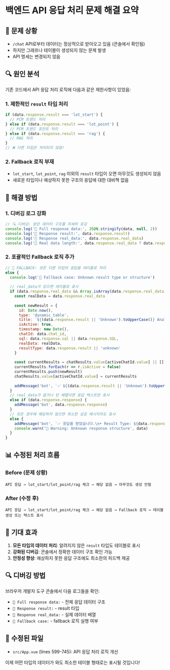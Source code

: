 # 백엔드 API 응답 처리 문제 해결 요약

## 🎯 문제 상황
- `/chat` API로부터 데이터는 정상적으로 받아오고 있음 (콘솔에서 확인됨)
- 하지만 그래프나 테이블이 생성되지 않는 문제 발생
- API 명세는 변경되지 않음

## 🔍 원인 분석
기존 코드에서 API 응답 처리 로직에 다음과 같은 제한사항이 있었음:

### 1. 제한적인 `result` 타입 처리
```javascript
if (data.response.result === 'lot_start') {
  // PCM 트렌드 처리
} else if (data.response.result === 'lot_point') {
  // PCM 트렌드 포인트 처리  
} else if (data.response.result === 'rag') {
  // RAG 처리
}
// ❌ 다른 타입은 처리되지 않음!
```

### 2. Fallback 로직 부재
- `lot_start`, `lot_point`, `rag` 이외의 `result` 타입이 오면 아무것도 생성되지 않음
- 새로운 타입이나 예상하지 못한 구조의 응답에 대한 대비책 없음

## 🔧 해결 방법

### 1. 디버깅 로그 강화
```javascript
// 🔍 디버깅: 받은 데이터 구조를 자세히 로깅
console.log('🎯 Full response data:', JSON.stringify(data, null, 2))
console.log('🎯 Response result:', data.response.result)
console.log('🎯 Response real_data:', data.response.real_data)
console.log('🎯 Real data length:', data.response.real_data ? data.response.real_data.length : 'undefined')
```

### 2. 포괄적인 Fallback 로직 추가
```javascript
// 🔧 FALLBACK: 모든 다른 타입의 응답을 테이블로 처리
else {
  console.log('🎯 Fallback case: Unknown result type or structure')
  
  // real_data가 있으면 테이블로 표시
  if (data.response.real_data && Array.isArray(data.response.real_data) && data.response.real_data.length > 0) {
    const realData = data.response.real_data
    
    const newResult = {
      id: Date.now(),
      type: 'dynamic_table',
      title: `${(data.response.result || 'Unknown').toUpperCase()} Analysis`,
      isActive: true,
      timestamp: new Date(),
      chatId: data.chat_id,
      sql: data.response.sql || data.response.SQL,
      realData: realData,
      resultType: data.response.result || 'unknown'
    }
    
    const currentResults = chatResults.value[activeChatId.value] || []
    currentResults.forEach(r => r.isActive = false)
    currentResults.push(newResult)
    chatResults.value[activeChatId.value] = currentResults
    
    addMessage('bot', `✅ ${(data.response.result || 'Unknown').toUpperCase()} 데이터를 성공적으로 받았습니다!\n• Result Type: ${data.response.result || 'unknown'}\n• Total Records: ${realData.length}\n• Chat ID: ${data.chat_id}`)
  } 
  // real_data가 없거나 빈 배열이면 응답 텍스트만 표시
  else if (data.response.response) {
    addMessage('bot', data.response.response)
  } 
  // 모든 경우에 해당하지 않으면 최소한 성공 메시지라도 표시
  else {
    addMessage('bot', `✅ 응답을 받았습니다.\n• Result Type: ${data.response.result || 'unknown'}\n• Chat ID: ${data.chat_id}`)
    console.warn('🎯 Warning: Unknown response structure', data)
  }
}
```

## 📊 수정된 처리 흐름

### Before (문제 상황)
```
API 응답 → lot_start/lot_point/rag 체크 → 해당 없음 → 아무것도 생성 안됨
```

### After (수정 후)
```
API 응답 → lot_start/lot_point/rag 체크 → 해당 없음 → Fallback 로직 → 테이블 생성 또는 텍스트 표시
```

## 🚀 기대 효과

1. **모든 타입의 데이터 처리**: 알려지지 않은 `result` 타입도 테이블로 표시
2. **강화된 디버깅**: 콘솔에서 정확한 데이터 구조 확인 가능
3. **안정성 향상**: 예상하지 못한 응답 구조에도 최소한의 피드백 제공

## 🔍 디버깅 방법

브라우저 개발자 도구 콘솔에서 다음 로그들을 확인:

- `🎯 Full response data:` - 전체 응답 데이터 구조
- `🎯 Response result:` - result 타입 
- `🎯 Response real_data:` - 실제 데이터 배열
- `🎯 Fallback case:` - fallback 로직 실행 여부

## 📁 수정된 파일

- `src/App.vue` (lines 599-745): API 응답 처리 로직 개선

이제 어떤 타입의 데이터가 와도 최소한 테이블 형태로는 표시될 것입니다!